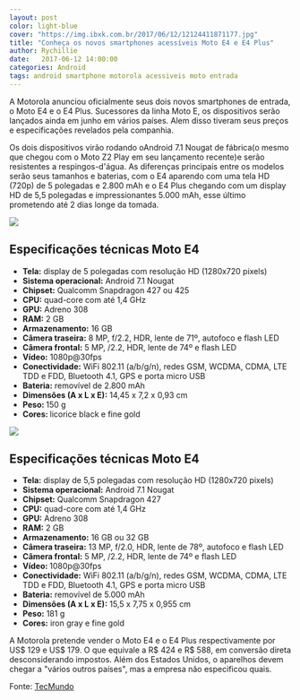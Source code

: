 ```yaml
---
layout: post
color: light-blue
cover: "https://img.ibxk.com.br/2017/06/12/12124411871177.jpg"
title: "Conheça os novos smartphones acessíveis Moto E4 e E4 Plus"
author: Rychillie
date:   2017-06-12 14:00:00
categories: Android
tags: android smartphone motorola acessiveis moto entrada
---
```

<p>A Motorola anunciou oficialmente seus dois novos smartphones de entrada, o Moto E4 e o E4 Plus. Sucessores da linha Moto E, os dispositivos serão lançados ainda em junho em vários países. Alem disso tiveram seus preços e especificações revelados pela companhia.</p>

<p>Os dois dispositivos virão rodando oAndroid 7.1 Nougat de fábrica(o mesmo que chegou com o Moto Z2 Play em seu lançamento recente)e serão resistentes a respingos-d'água. As diferenças principais entre os modelos serão seus tamanhos e baterias, com o E4 aparendo com uma tela HD (720p) de 5 polegadas e 2.800 mAh e o E4 Plus chegando com um display HD de 5,5 polegadas e impressionantes 5.000 mAh, esse último prometendo até 2 dias longe da tomada.</p>

<img src="https://img.ibxk.com.br/2017/06/12/12124104513166.jpg?w=794&amp;h=529&amp;mode=max">

<h2>Especificações técnicas Moto E4</h2>
<ul>
    <li><strong>Tela:</strong> display de 5 polegadas com resolução HD (1280x720 pixels)</li>
    <li><strong>Sistema operacional:</strong> Android 7.1 Nougat</li>
    <li><strong>Chipset:</strong> Qualcomm Snapdragon 427 ou 425</li>
    <li><strong>CPU:</strong> quad-core com até 1,4 GHz</li>
    <li><strong>GPU:</strong> Adreno 308</li>
    <li><strong>RAM:</strong> 2 GB</li>
    <li><strong>Armazenamento:</strong> 16 GB</li>
    <li><strong>Câmera traseira:</strong> 8 MP, f/2.2, HDR, lente de 71º, autofoco e flash LED</li>
    <li><strong>Câmera frontal:</strong> 5 MP,&nbsp;<span style="background-color: transparent">/2.2, HDR, lente de 74º e flash LED</span></li>
    <li><strong>Vídeo:</strong> 1080p@30fps</li>
    <li><strong>Conectividade:</strong> WiFi 802.11 (a/b/g/n), redes GSM, WCDMA, CDMA, LTE TDD e FDD, Bluetooth 4.1, GPS e porta micro USB</li>
    <li><strong>Bateria:</strong> removível de 2.800 mAh</li>
    <li><strong>Dimensões (A x L x E):</strong> 14,45 x 7,2 x 0,93 cm</li>
    <li><strong>Peso: </strong>150 g</li>
    <li><strong>Cores: </strong>licorice black e fine gold</li>
</ul>

<img src="https://img.ibxk.com.br/2017/06/12/12124411871177.jpg?w=794&amp;h=529&amp;mode=max">

<h2>Especificações técnicas Moto E4</h2>
<ul>
    <li><strong>Tela:</strong> display de 5,5 polegadas com resolução HD (1280x720 pixels)</li>
    <li><strong>Sistema operacional:</strong> Android 7.1 Nougat</li>
    <li><strong>Chipset:</strong> Qualcomm Snapdragon 427</li>
    <li><strong>CPU:</strong> quad-core com até 1,4 GHz</li>
    <li><strong>GPU:</strong> Adreno 308</li>
    <li><strong>RAM:</strong> 2 GB</li>
    <li><strong>Armazenamento:</strong> 16 GB ou 32 GB</li>
    <li><strong>Câmera traseira:</strong> 13 MP, f/2.0, HDR, lente de 78º, autofoco e flash LED</li>
    <li><strong>Câmera frontal:</strong> 5 MP,&nbsp;/2.2, HDR, lente de 74º e flash LED</li>
    <li><strong>Vídeo:&nbsp;</strong><span style="background-color: transparent">1080p@30fps</span></li>
    <li><strong>Conectividade:</strong> WiFi 802.11 (a/b/g/n), redes GSM, WCDMA, CDMA, LTE TDD e FDD, Bluetooth 4.1, GPS e porta micro USB</li>
    <li><strong>Bateria:</strong> removível de 5.000 mAh</li>
    <li><strong>Dimensões (A x L x E):</strong> 15,5 x 7,75 x 0,955 cm</li><li><strong>Peso:</strong> 181 g</li>
    <li><strong>Cores:</strong> iron gray e fine gold</li>
</ul>

<p>A Motorola pretende vender o Moto E4 e o E4 Plus respectivamente por US$ 129 e US$ 179. O que equivale a R$ 424 e R$ 588, em conversão direta desconsiderando impostos. Além dos Estados Unidos, o aparelhos devem chegar a "vários outros países", mas a empresa não especificou quais.</p>

<p>Fonte: <a href="https://www.tecmundo.com.br/moto-e4/117660-motorola-revela-oficialmente-novos-smartphones-acessiveis-moto-e4-e4-plus.htm">TecMundo</a></p>

<script async src="//pagead2.googlesyndication.com/pagead/js/adsbygoogle.js"></script>
<!-- Final_texto_okgnow -->
<ins class="adsbygoogle"
     style="display:block"
     data-ad-client="ca-pub-7837358846130941"
     data-ad-slot="9265933715"
     data-ad-format="auto"></ins>
<script>
(adsbygoogle = window.adsbygoogle || []).push({});
</script>
